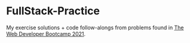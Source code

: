 # FullStack-Practice
My exercise solutions + code follow-alongs from problems found in [The Web Developer Bootcamp 2021](https://www.udemy.com/course/the-web-developer-bootcamp/).
